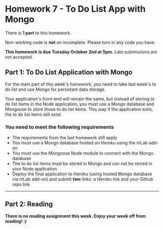 # Homework 7 - To Do List App with Mongo

There is **1 part** to this homework.

Non-working code is **not** an incomplete. Please turn in any code you have. 

**This homework is due Tuesday October 2nd at 5pm.** Late submissions are not accepted.

## Part 1: To Do List Application with Mongo

For the main part of this week's homework, you need to take last week's to do list and use Mongo for persistant data storage.

Your application's front-end will remain the same, but instead of storing to do list items in the Node application, you must use a Mongo database and Mongoose to store those to do list items. This way if the application exits, the to do list items still exist.

### You need to meet the following requirements

- The requirements from the last homework still apply
- You must use a Mongo database hosted on Heroku using the mLab add-on
- You must use the Mongoose Node module to connect with the Mongo database
- The to do list items must be stored in Mongo and can not be stored in your Node application
- Deploy the final application to Heroku (using hosted Mongo database via mLab add-on) and submit **two** links: a Heroku link and your Github repo link

---

## Part 2: Reading

**There is no reading assignment this week. Enjoy your week off from reading! :)**
